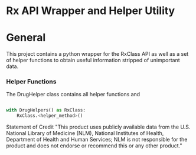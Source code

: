 # Rx API Wrapper and Helper Utility

<h1>General</h1>
<p>
    This project contains a python wrapper for the RxClass API as well as a set of helper functions to
    obtain useful information stripped of unimportant data.
</p>
<h3>Helper Functions</h3>
<p>The DrugHelper class contains all helper functions and </p>

```python

with DrugHelpers() as RxClass:
    RxClass.<helper_method>()

```

Statement of Credit
"This product uses publicly available data from the U.S. National Library of Medicine (NLM), National Institutes of Health, Department of Health and Human Services; NLM is not responsible for the product and does not endorse or recommend this or any other product."
